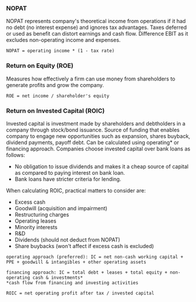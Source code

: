 ### NOPAT

NOPAT represents company's theoretical income from operations if it had no debt (no interest expense) and ignores tax advantages. Taxes deferred or used as benefit can distort earnings and cash flow. Difference EBIT as it excludes non-operating income and expenses.

```
NOPAT = operating income * (1 - tax rate)
```

### Return on Equity (ROE)

Measures how effectively a firm can use money from shareholders to generate profits and grow the company.

```
ROE = net income / shareholder's equity
```

### Return on Invested Capital (ROIC)

Invested capital is investment made by shareholders and debtholders in a company through stock/bond issuance. Source of funding that enables company to engage new opportunities such as expansion, shares buyback, dividend payments, payoff debt. Can be calculated using operating\* or financing approach. Companies choose invested capital over bank loans as follows:

- No obligation to issue dividends and makes it a cheap source of capital as compared to paying interest on bank loan.
- Bank loans have stricter criteria for lending.

When calculating ROIC, practical matters to consider are:

- Excess cash
- Goodwill (acquisition and impairment)
- Restructuring charges
- Operating leases
- Minority interests
- R&D
- Dividends (should not deduct from NOPAT)
- Share buybacks (won't affect if excess cash is excluded)

```
operating approach (preferred): IC = net non-cash working capital + PPE + goodwill & intangibles + other operating assets

financing approach: IC = total debt + leases + total equity + non-operating cash & investments*
*cash flow from financing and investing activities

ROIC = net operating profit after tax / invested capital
```
